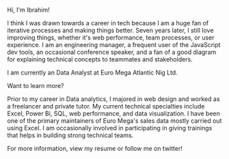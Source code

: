 Hi, I'm Ibrahim!

I think I was drawn towards a career in tech because I am a huge fan of iterative processes and making things better. Seven years later, I still love improving things, whether it's web performance, team processes, or user experience. I am an engineering manager, a frequent user of the JavaScript dev tools, an occasional conference speaker, and a fan of a good diagram for explaining technical concepts to teammates and stakeholders.

I am currently an Data Analyst at Euro Mega Atlantic Nig Ltd.

Want to learn more?

Prior to my career in Data analytics, I majored in web design and worked as a freelancer and private tutor. My current technical specialties include Excel, Power Bi, SQL, web performance, and data visualization. I have been one of the primary maintainers of Euro Mega's sales data mostly carried out using Excel. I am occasionally involved in participating in giving trainings that helps in building strong technical teams.

For more information, view my resume or follow me on twitter!
